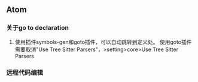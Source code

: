 ## Atom

### 关于go to declaration
1. 使用插件symbols-gen和goto插件，可以自动跳转到定义处。
使用goto插件需要取消"Use Tree Sitter Parsers"，>setting>core>Use Tree Sitter Parsers

### 远程代码编辑
